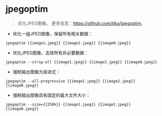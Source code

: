 # jpegoptim

> 优化JPEG图像。
> 更多信息：<https://github.com/tjko/jpegoptim>。

- 优化一组JPEG图像，保留所有相关数据：

`jpegoptim {{image1.jpeg}} {{image2.jpeg}} {{imageN.jpeg}}`

- 优化JPEG图像，去除所有非必要数据：

`jpegoptim --strip-all {{image1.jpeg}} {{image2.jpeg}} {{imageN.jpeg}}`

- 强制输出图像为渐进式：

`jpegoptim --all-progressive {{image1.jpeg}} {{image2.jpeg}} {{imageN.jpeg}}`

- 强制输出图像具有固定的最大文件大小：

`jpegoptim --size={{250k}} {{image1.jpeg}} {{image2.jpeg}} {{imageN.jpeg}}`